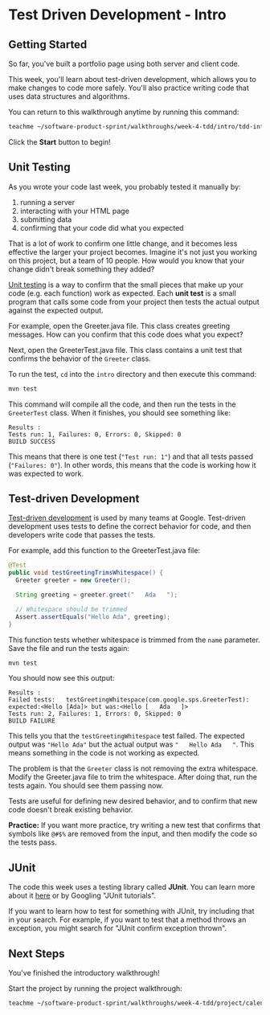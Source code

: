 # Test Driven Development - Intro

## Getting Started

So far, you've built a portfolio page using both server and client code.

This week, you'll learn about test-driven development, which allows you to make
changes to code more safely. You'll also practice writing code that uses data
structures and algorithms.

You can return to this walkthrough anytime by running this command:

```bash
teachme ~/software-product-sprint/walkthroughs/week-4-tdd/intro/tdd-intro-walkthrough.md
```

Click the **Start** button to begin!

## Unit Testing

As you wrote your code last week, you probably tested it manually by:

1. running a server
2. interacting with your HTML page
3. submitting data
4. confirming that your code did what you expected

That is a lot of work to confirm one little change, and it becomes less
effective the larger your project becomes. Imagine it's not just you working on
this project, but a team of 10 people. How would you know that your change
didn't break something they added?

[Unit testing](https://en.wikipedia.org/wiki/Unit_testing) is a way to confirm
that the small pieces that make up your code (e.g. each function) work as
expected. Each **unit test** is a small program that calls some code from your
project then tests the actual output against the expected output.

For example, open the
<walkthrough-editor-open-file
    filePath="software-product-sprint/walkthroughs/week-4-tdd/intro/src/main/java/com/google/sps/Greeter.java">
  Greeter.java
</walkthrough-editor-open-file>
file. This class creates greeting messages. How can you confirm that this code
does what you expect?

Next, open the
<walkthrough-editor-open-file
    filePath="software-product-sprint/walkthroughs/week-4-tdd/intro/src/test/java/com/google/sps/GreeterTest.java">
  GreeterTest.java
</walkthrough-editor-open-file>
file. This class contains a unit test that confirms the behavior of the
`Greeter` class.

To run the test, `cd` into the `intro` directory and then execute this command:

```bash
mvn test
```

This command will compile all the code, and then run the tests in the
`GreeterTest` class. When it finishes, you should see something like:

```none
Results :
Tests run: 1, Failures: 0, Errors: 0, Skipped: 0
BUILD SUCCESS
```

This means that there is one test (`"Test run: 1"`) and that all tests passed
(`"Failures: 0"`). In other words, this means that the code is working how it
was expected to work.

## Test-driven Development

[Test-driven development](https://en.wikipedia.org/wiki/Test-driven_development)
is used by many teams at Google. Test-driven development uses tests to define
the correct behavior for code, and then developers write code that passes the
tests.

For example, add this function to the
<walkthrough-editor-open-file
    filePath="software-product-sprint/walkthroughs/week-4-tdd/intro/src/test/java/com/google/sps/GreeterTest.java">
  GreeterTest.java
</walkthrough-editor-open-file>
file:

```java
@Test
public void testGreetingTrimsWhitespace() {
  Greeter greeter = new Greeter();

  String greeting = greeter.greet("   Ada   ");

  // Whitespace should be trimmed
  Assert.assertEquals("Hello Ada", greeting);
}
```

This function tests whether whitespace is trimmed from the `name` parameter.
Save the file and run the tests again:

```bash
mvn test
```

You should now see this output:

```none
Results :
Failed tests:   testGreetingWhitespace(com.google.sps.GreeterTest): expected:<Hello [Ada]> but was:<Hello [   Ada   ]>
Tests run: 2, Failures: 1, Errors: 0, Skipped: 0
BUILD FAILURE
```

This tells you that the `testGreetingWhitespace` test failed. The expected
output was `"Hello Ada"` but the actual output was `"   Hello Ada   "`. This
means something in the code is not working as expected.

The problem is that the `Greeter` class is not removing the extra whitespace.
Modify the
<walkthrough-editor-open-file
    filePath="software-product-sprint/walkthroughs/week-4-tdd/intro/src/main/java/com/google/sps/Greeter.java">
  Greeter.java
</walkthrough-editor-open-file>
file to trim the whitespace. After doing that, run the tests again. You should
see them passing now.

Tests are useful for defining new desired behavior, and to confirm that new
code doesn't break existing behavior.

**Practice:** If you want more practice, try writing a new test that confirms
that symbols like `@#$%` are removed from the input, and then modify the code so
the tests pass.

## JUnit

The code this week uses a testing library called **JUnit**. You can learn more
about it [here](https://junit.org/junit4/) or by Googling "JUnit tutorials".

If you want to learn how to test for something with JUnit, try including that
in your search. For example, if you want to test that a method throws an
exception, you might search for "JUnit confirm exception thrown".

## Next Steps

<walkthrough-conclusion-trophy></walkthrough-conclusion-trophy>

You've finished the introductory walkthrough!

Start the project by running the project walkthrough:

```bash
teachme ~/software-product-sprint/walkthroughs/week-4-tdd/project/calendar-walkthrough.md
```